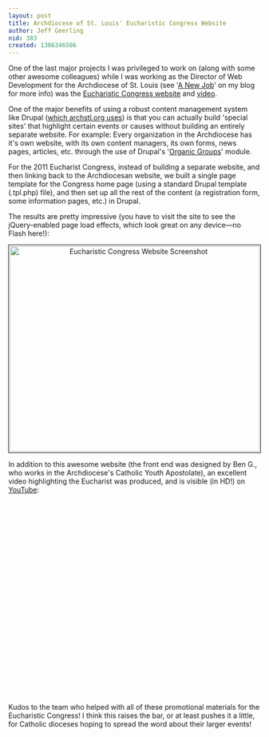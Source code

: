 ```yaml
---
layout: post
title: Archdiocese of St. Louis' Eucharistic Congress Website
author: Jeff Geerling
nid: 383
created: 1306346506
---
```

<p>One of the last major projects I was privileged to work on (along with some other awesome colleagues) while I was working as the Director of Web Development for the Archdiocese of St. Louis (see '<a href="http://www.lifeisaprayer.com/blog/2011/a-new-job">A New Job</a>' on my blog for more info) was the <a href="http://archstl.org/eucharist">Eucharistic Congress website</a> and <a href="http://www.youtube.com/watch?v=zEdQxRf_MqY">video</a>.</p><p>One of the major benefits of using a robust content management system like Drupal (<a href="http://drupal.org/node/720832">which archstl.org uses</a>) is that you can actually build 'special sites' that highlight certain events or causes without building an entirely separate website. For example: Every organization in the Archdiocese has it's own website, with its own content managers, its own forms, news pages, articles, etc. through the use of Drupal's '<a href="http://drupal.org/project/og">Organic Groups</a>' module.</p><p>For the 2011 Eucharist Congress, instead of building a separate website, and then linking back to the Archdiocesan website, we built a single page template for the Congress home page (using a standard Drupal template (.tpl.php) file), and then set up all the rest of the content (a registration form, some information pages, etc.) in Drupal.</p><p>The results are pretty impressive (you have to visit the site to see the jQuery-enabled page load effects, which look great on any device—no Flash here!):</p><p style="text-align: center;"><a href="http://archstl.org/eucharist"><img src="http://www.opensourcecatholic.com/sites/opensourcecatholic.com/files/user-uploads/Jeff%20Geerling/eucharistic-congress-website-screenshot.jpg" alt="Eucharistic Congress Website Screenshot" width="500" height="411" style="border: 1px solid black; padding: 2px;" /></a></p><p style="text-align: left;">In addition to this awesome website (the front end was designed by Ben G., who works in the Archdiocese's Catholic Youth Apostolate), an excellent video highlighting the Eucharist was produced, and is visible (in HD!) on <a href="http://www.youtube.com/watch?v=PNvg6UnTtcE">YouTube</a>:</p><p style="text-align: center;"><object width="640" height="390"><param name="movie" value="http://www.youtube.com/v/PNvg6UnTtcE?fs=1&amp;hl=en_US&amp;rel=0"></param><param name="allowFullScreen" value="true"></param><param name="allowscriptaccess" value="always"></param><embed src="http://www.youtube.com/v/PNvg6UnTtcE?fs=1&amp;hl=en_US&amp;rel=0" type="application/x-shockwave-flash" width="640" height="390" allowscriptaccess="always" allowfullscreen="true"></embed></object></p><p style="text-align: left;">Kudos to the team who helped with all of these promotional materials for the Eucharistic Congress! I think this raises the bar, or at least pushes it a little, for Catholic dioceses hoping to spread the word about their larger events!</p>
